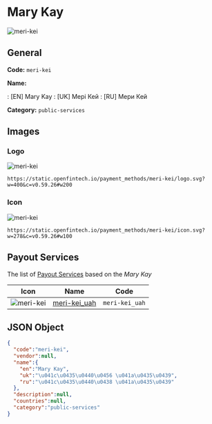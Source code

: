
# Mary Kay 
![meri-kei](https://static.openfintech.io/payment_methods/meri-kei/logo.svg?w=400&c=v0.59.26#w200)  

## General 
**Code:** `meri-kei` 
 
**Name:** 
 
:	[EN] Mary Kay 
:	[UK] Мері Кей 
:	[RU] Мери Кей 
 
**Category:** `public-services` 
 

## Images 

### Logo 
![meri-kei](https://static.openfintech.io/payment_methods/meri-kei/logo.svg?w=400&c=v0.59.26#w200)  

```
https://static.openfintech.io/payment_methods/meri-kei/logo.svg?w=400&c=v0.59.26#w200
```  

### Icon 
![meri-kei](https://static.openfintech.io/payment_methods/meri-kei/icon.svg?w=278&c=v0.59.26#w100)  

```
https://static.openfintech.io/payment_methods/meri-kei/icon.svg?w=278&c=v0.59.26#w100
```  

## Payout Services 
 
The list of [Payout Services](/payout-services/) based on the _Mary Kay_ 

|Icon|Name|Code| 
|:---:|:---:|:---:| 
|![meri-kei](https://static.openfintech.io/payout_methods/meri-kei/icon.svg?w=278&c=v0.59.26#w40) |[meri-kei_uah](/payout-services/meri-kei_uah/)|`meri-kei_uah`| 
 

## JSON Object 

```json
{
  "code":"meri-kei",
  "vendor":null,
  "name":{
    "en":"Mary Kay",
    "uk":"\u041c\u0435\u0440\u0456 \u041a\u0435\u0439",
    "ru":"\u041c\u0435\u0440\u0438 \u041a\u0435\u0439"
  },
  "description":null,
  "countries":null,
  "category":"public-services"
}
```  
